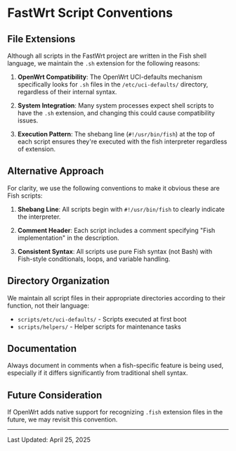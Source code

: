 # FastWrt Script Conventions

## File Extensions

Although all scripts in the FastWrt project are written in the Fish shell language, we maintain the `.sh` extension for the following reasons:

1. **OpenWrt Compatibility**: The OpenWrt UCI-defaults mechanism specifically looks for `.sh` files in the `/etc/uci-defaults/` directory, regardless of their internal syntax.

2. **System Integration**: Many system processes expect shell scripts to have the `.sh` extension, and changing this could cause compatibility issues.

3. **Execution Pattern**: The shebang line (`#!/usr/bin/fish`) at the top of each script ensures they're executed with the fish interpreter regardless of extension.

## Alternative Approach

For clarity, we use the following conventions to make it obvious these are Fish scripts:

1. **Shebang Line**: All scripts begin with `#!/usr/bin/fish` to clearly indicate the interpreter.

2. **Comment Header**: Each script includes a comment specifying "Fish implementation" in the description.

3. **Consistent Syntax**: All scripts use pure Fish syntax (not Bash) with Fish-style conditionals, loops, and variable handling.

## Directory Organization

We maintain all script files in their appropriate directories according to their function, not their language:

- `scripts/etc/uci-defaults/` - Scripts executed at first boot
- `scripts/helpers/` - Helper scripts for maintenance tasks

## Documentation

Always document in comments when a fish-specific feature is being used, especially if it differs significantly from traditional shell syntax.

## Future Consideration

If OpenWrt adds native support for recognizing `.fish` extension files in the future, we may revisit this convention.

---

Last Updated: April 25, 2025
